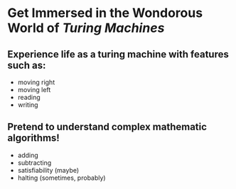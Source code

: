 # Get Immersed in the Wondorous World of *Turing Machines*

## Experience life as a turing machine with features such as:
* moving right
* moving left
* reading
* writing

## Pretend to understand complex mathematic algorithms!
* adding
* subtracting
* satisfiability (maybe)
* halting (sometimes, probably)